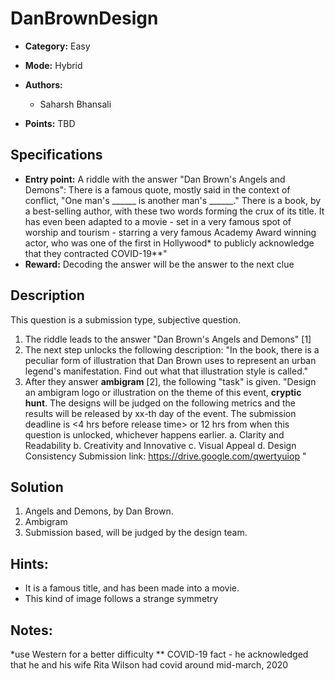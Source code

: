 # DanBrownDesign

* **Category:** Easy
* **Mode:** Hybrid
* **Authors:**
  * Saharsh Bhansali

* **Points:** TBD

## Specifications

* **Entry point:** A riddle with the answer "Dan Brown's Angels and Demons": There is a famous quote, mostly said in the context of conflict, "One man's ______ is another man's ______." There is a book, by a best-selling author, with these two words forming the crux of its title. It has even been adapted to a movie - set in a very famous spot of worship and tourism - starring a very famous Academy Award winning actor, who was one of the first in Hollywood* to publicly acknowledge that they contracted COVID-19**"
* **Reward:** Decoding the answer will be the answer to the next clue

## Description

This question is a submission type, subjective question.
1. The riddle leads to the answer "Dan Brown's Angels and Demons" [1]
2. The next step unlocks the following description:
    "In the book, there is a peculiar form of illustration that Dan Brown uses to represent an urban legend's manifestation. Find out what that illustration style is called."
3. After they answer **ambigram** [2], the following "task" is given.
    "Design an ambigram logo or illustration on the theme of this event, __cryptic hunt__. The designs will be judged on the following metrics and the results will be released by xx-th day of the event. The submission deadline is <4 hrs before release time> or 12 hrs from when this question is unlocked, whichever happens earlier.
    a. Clarity and Readability
    b. Creativity and Innovative
    c. Visual Appeal
    d. Design Consistency
    Submission link: https://drive.google.com/qwertyuiop "

## Solution

1. Angels and Demons, by Dan Brown.
2. Ambigram
3. Submission based, will be judged by the design team.

## Hints:

 - It is a famous title, and has been made into a movie.
 - This kind of image follows a strange symmetry

## Notes:
*use Western for a better difficulty
** COVID-19 fact - he acknowledged that he and his wife Rita Wilson had covid around mid-march, 2020